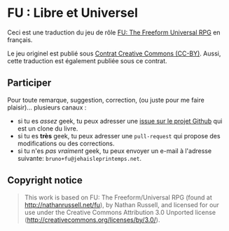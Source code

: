 # FU : Libre et Universel

Ceci est une traduction du jeu de rôle [FU: The Freeform Universal RPG](http://perilplanet.com/fu-rpg/) en français.

Le jeu originel est publié sous [Contrat Creative Commons (CC-BY)](http://creativecommons.org/licenses/by/3.0/). Aussi, cette traduction est également publiée sous ce contrat.

## Participer

Pour toute remarque, suggestion, correction, (ou juste pour me faire plaisir)...
plusieurs canaux :

* si tu es *assez* geek, tu peux adresser une
  [issue sur le projet Github](https://github.com/brunobord/fu-rpg-libre-et-universel)
  qui est un clone du livre.
* si tu es **très** geek, tu peux adresser une `pull-request` qui propose des
  modifications ou des corrections.
* si tu n'es *pas vraiment* geek, tu peux envoyer un e-mail à l'adresse suivante:
  `bruno+fu@jehaisleprintemps.net`.

## Copyright notice

> This work is based on FU: The Freeform/Universal RPG (found at http://nathanrussell.net/fu), by Nathan Russell, and licensed for our use under the Creative Commons Attribution 3.0 Unported license (http://creativecommons.org/licenses/by/3.0/).
